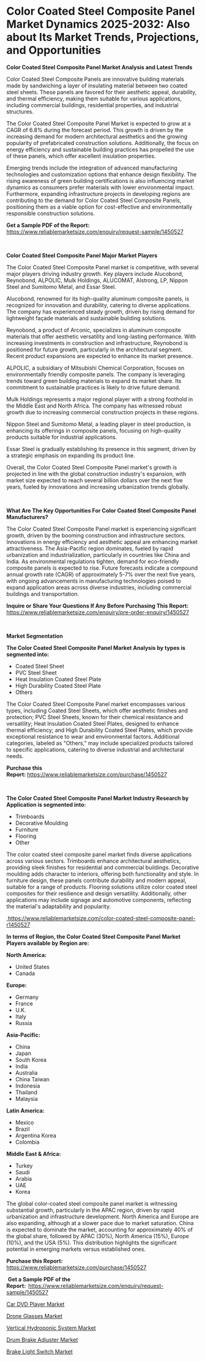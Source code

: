 <p><h1>Color Coated Steel Composite Panel Market Dynamics 2025-2032: Also about Its Market Trends, Projections, and Opportunities</h1></p><p><strong>Color Coated Steel Composite Panel Market Analysis and Latest Trends</strong></p>
<p><p>Color Coated Steel Composite Panels are innovative building materials made by sandwiching a layer of insulating material between two coated steel sheets. These panels are favored for their aesthetic appeal, durability, and thermal efficiency, making them suitable for various applications, including commercial buildings, residential properties, and industrial structures.</p><p>The Color Coated Steel Composite Panel Market is expected to grow at a CAGR of 6.8% during the forecast period. This growth is driven by the increasing demand for modern architectural aesthetics and the growing popularity of prefabricated construction solutions. Additionally, the focus on energy efficiency and sustainable building practices has propelled the use of these panels, which offer excellent insulation properties. </p><p>Emerging trends include the integration of advanced manufacturing technologies and customization options that enhance design flexibility. The rising awareness of green building certifications is also influencing market dynamics as consumers prefer materials with lower environmental impact. Furthermore, expanding infrastructure projects in developing regions are contributing to the demand for Color Coated Steel Composite Panels, positioning them as a viable option for cost-effective and environmentally responsible construction solutions.</p></p>
<p><strong>Get a Sample PDF of the Report:&nbsp;</strong> <a href="https://www.reliablemarketsize.com/enquiry/request-sample/1450527?utm_campaign=2034&utm_medium=2&utm_source=Github&utm_content=ia&utm_term=02022025&utm_id=color-coated-steel-composite-panel">https://www.reliablemarketsize.com/enquiry/request-sample/1450527</a></p>
<p>&nbsp;</p>
<p><strong>Color Coated Steel Composite Panel Major Market Players</strong></p>
<p><p>The Color Coated Steel Composite Panel market is competitive, with several major players driving industry growth. Key players include Alucobond, Reynobond, ALPOLIC, Mulk Holdings, ALUCOMAT, Alstrong, LP, Nippon Steel and Sumitomo Metal, and Essar Steel. </p><p>Alucobond, renowned for its high-quality aluminum composite panels, is recognized for innovation and durability, catering to diverse applications. The company has experienced steady growth, driven by rising demand for lightweight façade materials and sustainable building solutions. </p><p>Reynobond, a product of Arconic, specializes in aluminum composite materials that offer aesthetic versatility and long-lasting performance. With increasing investments in construction and infrastructure, Reynobond is positioned for future growth, particularly in the architectural segment. Recent product expansions are expected to enhance its market presence.</p><p>ALPOLIC, a subsidiary of Mitsubishi Chemical Corporation, focuses on environmentally friendly composite panels. The company is leveraging trends toward green building materials to expand its market share. Its commitment to sustainable practices is likely to drive future demand.</p><p>Mulk Holdings represents a major regional player with a strong foothold in the Middle East and North Africa. The company has witnessed robust growth due to increasing commercial construction projects in these regions. </p><p>Nippon Steel and Sumitomo Metal, a leading player in steel production, is enhancing its offerings in composite panels, focusing on high-quality products suitable for industrial applications. </p><p>Essar Steel is gradually establishing its presence in this segment, driven by a strategic emphasis on expanding its product line. </p><p>Overall, the Color Coated Steel Composite Panel market's growth is projected in line with the global construction industry's expansion, with market size expected to reach several billion dollars over the next five years, fueled by innovations and increasing urbanization trends globally.</p></p>
<p>&nbsp;</p>
<p><strong>What Are The Key Opportunities For Color Coated Steel Composite Panel Manufacturers?</strong></p>
<p><p>The Color Coated Steel Composite Panel market is experiencing significant growth, driven by the booming construction and infrastructure sectors. Innovations in energy efficiency and aesthetic appeal are enhancing market attractiveness. The Asia-Pacific region dominates, fueled by rapid urbanization and industrialization, particularly in countries like China and India. As environmental regulations tighten, demand for eco-friendly composite panels is expected to rise. Future forecasts indicate a compound annual growth rate (CAGR) of approximately 5-7% over the next five years, with ongoing advancements in manufacturing technologies poised to expand application areas across diverse industries, including commercial buildings and transportation.</p></p>
<p><strong>Inquire or Share Your Questions If Any Before Purchasing This Report:</strong> <a href="https://www.reliablemarketsize.com/enquiry/pre-order-enquiry/1450527?utm_campaign=2034&utm_medium=2&utm_source=Github&utm_content=ia&utm_term=02022025&utm_id=color-coated-steel-composite-panel">https://www.reliablemarketsize.com/enquiry/pre-order-enquiry/1450527</a></p>
<p>&nbsp;</p>
<p><strong>Market Segmentation</strong></p>
<p><strong>The Color Coated Steel Composite Panel Market Analysis by types is segmented into:</strong></p>
<p><ul><li>Coated Steel Sheet</li><li>PVC Steel Sheet</li><li>Heat Insulation Coated Steel Plate</li><li>High Durability Coated Steel Plate</li><li>Others</li></ul></p>
<p><p>The Color Coated Steel Composite Panel market encompasses various types, including Coated Steel Sheets, which offer aesthetic finishes and protection; PVC Steel Sheets, known for their chemical resistance and versatility; Heat Insulation Coated Steel Plates, designed to enhance thermal efficiency; and High Durability Coated Steel Plates, which provide exceptional resistance to wear and environmental factors. Additional categories, labeled as "Others," may include specialized products tailored to specific applications, catering to diverse industrial and architectural needs.</p></p>
<p><strong>Purchase this Report:&nbsp;</strong><a href="https://www.reliablemarketsize.com/purchase/1450527?utm_campaign=2034&utm_medium=2&utm_source=Github&utm_content=ia&utm_term=02022025&utm_id=color-coated-steel-composite-panel">https://www.reliablemarketsize.com/purchase/1450527</a></p>
<p>&nbsp;</p>
<p><strong>The Color Coated Steel Composite Panel Market Industry Research by Application is segmented into:</strong></p>
<p><ul><li>Trimboards</li><li>Decorative Moulding</li><li>Furniture</li><li>Flooring</li><li>Other</li></ul></p>
<p><p>The color coated steel composite panel market finds diverse applications across various sectors. Trimboards enhance architectural aesthetics, providing sleek finishes for residential and commercial buildings. Decorative moulding adds character to interiors, offering both functionality and style. In furniture design, these panels contribute durability and modern appeal, suitable for a range of products. Flooring solutions utilize color coated steel composites for their resilience and design versatility. Additionally, other applications may include signage and automotive components, reflecting the material's adaptability and popularity.</p></p>
<p><a href="https://www.reliablemarketsize.com/color-coated-steel-composite-panel-r1450527?utm_campaign=2034&utm_medium=2&utm_source=Github&utm_content=ia&utm_term=02022025&utm_id=color-coated-steel-composite-panel">&nbsp;https://www.reliablemarketsize.com/color-coated-steel-composite-panel-r1450527</a></p>
<p><strong>In terms of Region, the Color Coated Steel Composite Panel Market Players available by Region are:</strong></p>
<p>
    <p> <strong> North America: </strong>
        <ul>
            <li>United States</li>
            <li>Canada</li>
        </ul>
        </p> 
    <p> <strong> Europe: </strong>
        <ul>
            <li>Germany</li>
            <li>France</li>
            <li>U.K.</li>
            <li>Italy</li>
            <li>Russia</li>
        </ul>
        </p> 
    <p> <strong> Asia-Pacific: </strong>
        <ul>
            <li>China</li>
            <li>Japan</li>
            <li>South Korea</li>
            <li>India</li>
            <li>Australia</li>
            <li>China Taiwan</li>
            <li>Indonesia</li>
            <li>Thailand</li>
            <li>Malaysia</li>
        </ul>
        </p> 
    <p> <strong> Latin America: </strong>
        <ul>
            <li>Mexico</li>
            <li>Brazil</li>
            <li>Argentina Korea</li>
            <li>Colombia</li>
        </ul>
        </p> 
    <p> <strong> Middle East & Africa: </strong>
        <ul>
            <li>Turkey</li>
            <li>Saudi</li>
            <li>Arabia</li>
            <li>UAE</li>
            <li>Korea</li>
        </ul>
    </p>
    </p>
<p><p>The global color-coated steel composite panel market is witnessing substantial growth, particularly in the APAC region, driven by rapid urbanization and infrastructure development. North America and Europe are also expanding, although at a slower pace due to market saturation. China is expected to dominate the market, accounting for approximately 40% of the global share, followed by APAC (30%), North America (15%), Europe (10%), and the USA (5%). This distribution highlights the significant potential in emerging markets versus established ones.</p></p>
<p><strong>Purchase this Report: </strong><a href="https://www.reliablemarketsize.com/purchase/1450527?utm_campaign=2034&utm_medium=2&utm_source=Github&utm_content=ia&utm_term=02022025&utm_id=color-coated-steel-composite-panel">https://www.reliablemarketsize.com/purchase/1450527</a></p>
<p>&nbsp;<strong>Get a Sample PDF of the Report:&nbsp;&nbsp;</strong><a href="https://www.reliablemarketsize.com/enquiry/request-sample/1450527?utm_campaign=2034&utm_medium=2&utm_source=Github&utm_content=ia&utm_term=02022025&utm_id=color-coated-steel-composite-panel">https://www.reliablemarketsize.com/enquiry/request-sample/1450527</a></p>
<p><strong></strong></p>
<p><p><a href="https://www.linkedin.com/pulse/aligning-strategies-growth-car-dvd-player-market-yqz8c?utm_campaign=2034&utm_medium=2&utm_source=Github&utm_content=ia&utm_term=02022025&utm_id=color-coated-steel-composite-panel">Car DVD Player Market</a></p><p><a href="https://www.linkedin.com/pulse/technology-functions-growth-drone-glasses-market-3hm8c?utm_campaign=2034&utm_medium=2&utm_source=Github&utm_content=ia&utm_term=02022025&utm_id=color-coated-steel-composite-panel">Drone Glasses Market</a></p><p><a href="https://www.linkedin.com/pulse/global-vertical-hydroponic-system-market-trends-applications-04ulf?utm_campaign=2034&utm_medium=2&utm_source=Github&utm_content=ia&utm_term=02022025&utm_id=color-coated-steel-composite-panel">Vertical Hydroponic System Market</a></p><p><a href="https://www.linkedin.com/pulse/drum-brake-adjuster-marketanticipated-grow-predicted-cagr-141-haade?utm_campaign=2034&utm_medium=2&utm_source=Github&utm_content=ia&utm_term=02022025&utm_id=color-coated-steel-composite-panel">Drum Brake Adjuster Market</a></p><p><a href="https://www.linkedin.com/pulse/revenue-demand-brake-light-switch-market-projected-98-cagr-kiutc?utm_campaign=2034&utm_medium=2&utm_source=Github&utm_content=ia&utm_term=02022025&utm_id=color-coated-steel-composite-panel">Brake Light Switch Market</a></p></p>